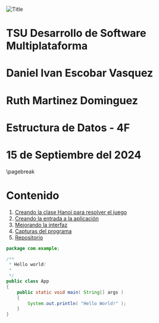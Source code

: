 
![](utm.png "Title")

# TSU Desarrollo de Software Multiplataforma
# Daniel Ivan Escobar Vasquez
# Ruth Martinez Dominguez
# Estructura de Datos - 4F
# 15 de Septiembre del 2024

\pagebreak

# Contenido
1. [Creando la clase Hanoi para resolver el juego](#creando-la-clase-hanoi-para-resolver-el-juego)
2. [Creando la entrada a la aplicación](#creando-la-entrada-a-la-aplicación)
3. [Mejorando la interfaz](#mejorando-la-interfaz)
4. [Capturas del programa](#capturas-del-programa)
5. [Repositorio](#repositorio)


```java
package com.example;

/**
 * Hello world!
 *
 */
public class App 
{
    public static void main( String[] args )
    {
        System.out.println( "Hello World!" );
    }
}

```